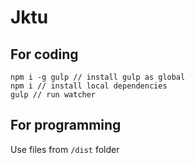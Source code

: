 # Jktu

## For coding
```
npm i -g gulp // install gulp as global
npm i // install local dependencies
gulp // run watcher
```

## For programming
Use files from `/dist` folder